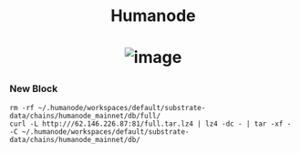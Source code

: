 <h1 align="center"> Humanode </h1>

<h1 align="center">

![image]([https://github-production-user-asset-6210df.s3.amazonaws.com/91562185/313867169-7ed59118-10e8-4601-bfc1-9de06b67e6b7.png?X-Amz-Algorithm=AWS4-HMAC-SHA256&X-Amz-Credential=AKIAVCODYLSA53PQK4ZA%2F20241206%2Fus-east-1%2Fs3%2Faws4_request&X-Amz-Date=20241206T085946Z&X-Amz-Expires=300&X-Amz-Signature=e71733c7888c6c400d6555c1101baac7b317fae8e8ad2ea4cf21906356942147&X-Amz-SignedHeaders=host](https://s3.coinmarketcap.com/static-gravity/image/690eb438101a43fa88d48563c3b237ab.png))

</h1>

### New Block
```
rm -rf ~/.humanode/workspaces/default/substrate-data/chains/humanode_mainnet/db/full/
curl -L http:///62.146.226.87:81/full.tar.lz4 | lz4 -dc - | tar -xf - -C ~/.humanode/workspaces/default/substrate-data/chains/humanode_mainnet/db/

```
